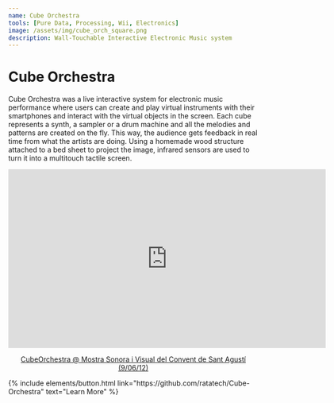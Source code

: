 ```yaml
---
name: Cube Orchestra
tools: [Pure Data, Processing, Wii, Electronics]
image: /assets/img/cube_orch_square.png
description: Wall-Touchable Interactive Electronic Music system
---
```


# Cube Orchestra
Cube Orchestra was a live interactive system for electronic music performance where users can create and play virtual instruments with their smartphones and interact with the virtual objects in the screen. Each cube represents a synth, a sampler or a drum machine and all the melodies and patterns are created on the fly. This way, the audience gets feedback in real time from what the artists are doing. Using a homemade wood structure attached to a bed sheet to project the image, infrared sensors are used to turn it into a multitouch tactile screen.

<p align="center"><iframe src="https://player.vimeo.com/video/45195754" width="640" height="360" frameborder="0" allow="autoplay; fullscreen" allowfullscreen></iframe></p><p align="center"><a href="https://vimeo.com/45195754">CubeOrchestra @ Mostra Sonora i Visual del Convent de Sant Agust&iacute; (9/06/12)</a></p>

<p class="text-center">
{% include elements/button.html link="https://github.com/ratatech/Cube-Orchestra" text="Learn More" %}
</p>
